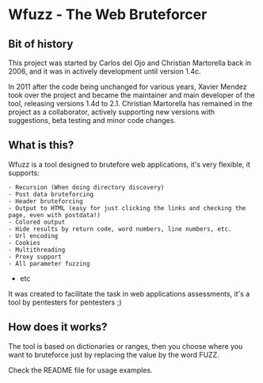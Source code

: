# Wfuzz - The Web Bruteforcer


## Bit of history

This project was started by Carlos del Ojo and Christian Martorella back in 2006, and it was in actively development until version 1.4c.

In 2011 after the code being unchanged for various years, Xavier Mendez took over the project and became the maintainer and main developer of the tool, releasing versions 1.4d to 2.1. Christian Martorella has remained in the project as a collaborator, actively supporting new versions with suggestions, beta testing and minor code changes.

## What is this?

Wfuzz is a tool designed to  brutefore web applications, it's very flexible, it supports:
	
	- Recursion (When doing directory discovery)
	- Post data bruteforcing
	- Header bruteforcing
	- Output to HTML (easy for just clicking the links and checking the page, even with postdata!)
	- Colored output 
	- Hide results by return code, word numbers, line numbers, etc.
	- Url encoding
	- Cookies
	- Multithreading
	- Proxy support 
	- All parameter fuzzing
  - etc

It was created to facilitate the task in web applications assessments, it's a tool by pentesters for pentesters ;)

How does it works?
------------------

The tool is based on dictionaries or ranges, then you choose where you want to bruteforce just by replacing the value by the word FUZZ.

Check the README file for usage examples.

